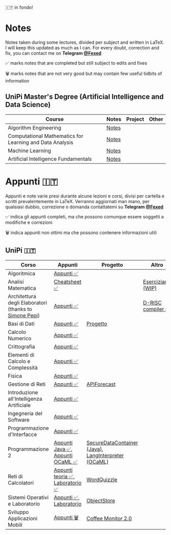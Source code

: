 :it: in fondo!
# Notes
Notes taken during some lectures, divided per subject and written in LaTeX.
I will keep this updated as much as I can. For every doubt, correction and fix, you can contact me on <b>Telegram [@Fexed](https://t.me/fexed)</b>

:white_check_mark: marks notes that are completed but still subject to edits and fixes

🗑️ marks notes that are not very good but may contain few useful tidbits of information

## UniPi Master's Degree (Artificial Intelligence and Data Science)

Course | Notes | Project | Other
------|---------|----------|------
Algorithm Engineering | [Notes](https://github.com/fexed/Notes/blob/master/AlgorithmEngineering/algeng_notes.pdf)
Computational Mathematics for Learning and Data Analysis | [Notes](https://github.com/fexed/Notes/blob/master/CompMatLearningDataAnalysis/CompMatLearningDataAnalysis.pdf)
Machine Learning | [Notes](https://github.com/fexed/Notes/blob/master/ML/ML.pdf)
Artificial Intelligence Fundamentals | [Notes](https://github.com/fexed/Notes/blob/master/AIF/aif.pdf)

# Appunti :it:
Appunti e note varie presi durante alcune lezioni e corsi, divisi per cartella e scritti prevalentemente in LaTeX.
Verranno aggiornati man mano, per qualsiasi dubbio, correzione o domanda contattatemi su <b>Telegram [@Fexed](https://t.me/fexed)</b>

:white_check_mark: indica gli appunti completi, ma che possono comunque essere soggetti a modifiche e correzioni

🗑️ indica appunti non ottimi ma che possono contenere informazioni utili

## UniPi :it:

Corso | Appunti | Progetto | Altro 
------|---------|----------|------
Algoritmica | [Appunti :white_check_mark:](https://github.com/fexed/Notes/blob/master/AL/AL.pdf)
Analisi Matematica | [Cheatsheet :white_check_mark:](https://github.com/fexed/Notes/blob/master/AM/AM.pdf) | | [Eserciziario (WIP)](https://github.com/fexed/Notes/blob/master/AM/AM_eserciziario.pdf)
Architettura degli Elaboratori (thanks to [Simone Pepi](https://github.com/sipemopo92)) | [Appunti :white_check_mark:](https://github.com/fexed/Notes/blob/master/AE/architettura_appunti.pdf) | | [D-RISC compiler :white_check_mark:](https://github.com/fexed/D-RISCcompiler)
Basi di Dati | [Appunti :white_check_mark:](https://github.com/fexed/Notes/blob/master/BD/BD.pdf) | [Progetto](https://github.com/fexed/Notes/blob/master/BD/ProgettoBD8/relazione.pdf)
Calcolo Numerico | [Appunti :white_check_mark:](https://github.com/fexed/Notes/blob/master/CN/CN.pdf)
Crittografia | [Appunti :white_check_mark:](https://github.com/fexed/Notes/blob/master/CRI/CRI.pdf)
Elementi di Calcolo e Complessità | [Appunti :white_check_mark:](https://github.com/fexed/Notes/blob/master/ECC/ECC.pdf)
Fisica | [Appunti :white_check_mark:](https://github.com/fexed/Notes/blob/master/FIS/FIS.pdf)
Gestione di Reti | [Appunti :white_check_mark:](https://github.com/fexed/Notes/blob/master/GR/GR.pdf) | [APIForecast](https://github.com/fexed/APIForecast)
Introduzione all'Intelligenza Artificiale | [Appunti :white_check_mark:](https://github.com/fexed/Notes/blob/master/IIA/IIA.pdf)
Ingegneria del Software | [Appunti :white_check_mark:](https://github.com/fexed/Notes/blob/master/IS/IS.pdf)
Programmazione d'Interfacce | [Appunti :white_check_mark:](https://github.com/fexed/Notes/blob/master/PI/PI.pdf)
Programmazione 2 | [Appunti Java :white_check_mark:](https://github.com/fexed/Notes/blob/master/PR2/PR2_Java.pdf), [Appunti OCaML :white_check_mark:](https://github.com/fexed/Notes/blob/master/PR2/PR2_OCaML.pdf) | [SecureDataContainer (Java)](https://github.com/fexed/SecureDataContainer), [LangInterpreter (OCaML)](https://github.com/fexed/LangInterpreter)
Reti di Calcolatori | [Appunti teoria :white_check_mark:](https://github.com/fexed/Notes/blob/master/RCL/RCL.pdf), [Laboratorio :white_check_mark:](https://github.com/fexed/Notes/blob/master/LPR/LPR.pdf) | [WordQuizzle](https://github.com/fexed/WordQuizzle)
Sistemi Operativi e Laboratorio | [Appunti :white_check_mark:](https://github.com/fexed/Notes/blob/master/SOL/SOL.pdf), [Laboratorio](https://github.com/fexed/SOL_LAB) | [ObjectStore](https://github.com/fexed/ObjectStore/releases/tag/1.0)
Sviluppo Applicazioni Mobili | [Appunti 🗑️](https://github.com/fexed/Notes/blob/master/SAM/SAM.pdf) | [Coffee Monitor 2.0](https://github.com/fexed/CoffeeMonitor/releases/tag/2.0)
